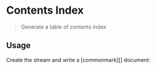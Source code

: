 # Contents Index

<? @include readme/badges.md ?>

> Generate a table of contents index

<? @include {=readme} install.md ?>

## Usage

Create the stream and write a [commonmark][] document:

<? @source {javascript=s/\.\.\/index/mktoc/gm} usage.js ?>

<? @include {=readme} help.md ?>

<? @exec mkapi index.js --title=API --level=2 ?>
<? @include {=readme} license.md links.md ?>
